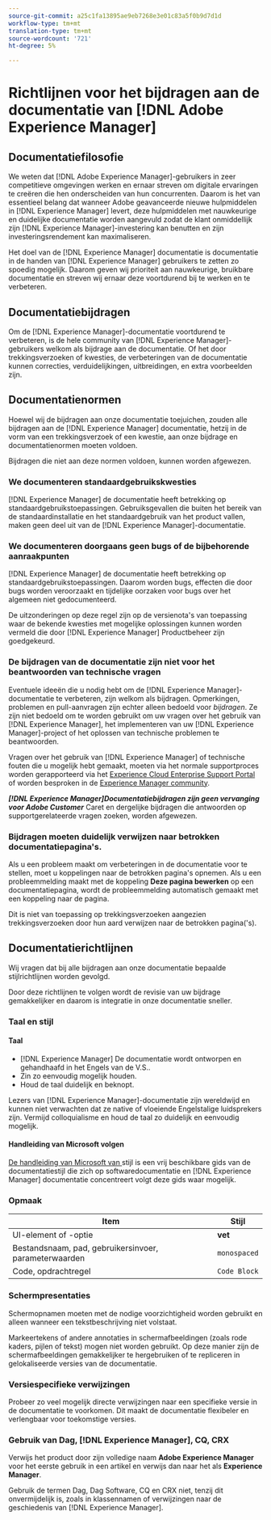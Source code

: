 ```yaml
---
source-git-commit: a25c1fa13895ae9eb7268e3e01c83a5f0b9d7d1d
workflow-type: tm+mt
translation-type: tm+mt
source-wordcount: '721'
ht-degree: 5%

---
```

# Richtlijnen voor het bijdragen aan de documentatie van [!DNL Adobe Experience Manager]

## Documentatiefilosofie

We weten dat [!DNL Adobe Experience Manager]-gebruikers in zeer competitieve omgevingen werken en ernaar streven om digitale ervaringen te creëren die hen onderscheiden van hun concurrenten. Daarom is het van essentieel belang dat wanneer Adobe geavanceerde nieuwe hulpmiddelen in [!DNL Experience Manager] levert, deze hulpmiddelen met nauwkeurige en duidelijke documentatie worden aangevuld zodat de klant onmiddellijk zijn [!DNL Experience Manager]-investering kan benutten en zijn investeringsrendement kan maximaliseren.

Het doel van de [!DNL Experience Manager] documentatie is documentatie in de handen van [!DNL Experience Manager] gebruikers te zetten zo spoedig mogelijk. Daarom geven wij prioriteit aan nauwkeurige, bruikbare documentatie en streven wij ernaar deze voortdurend bij te werken en te verbeteren.

## Documentatiebijdragen

Om de [!DNL Experience Manager]-documentatie voortdurend te verbeteren, is de hele community van [!DNL Experience Manager]-gebruikers welkom als bijdrage aan de documentatie. Of het door trekkingsverzoeken of kwesties, de verbeteringen van de documentatie kunnen correcties, verduidelijkingen, uitbreidingen, en extra voorbeelden zijn.

## Documentatienormen

Hoewel wij de bijdragen aan onze documentatie toejuichen, zouden alle bijdragen aan de [!DNL Experience Manager] documentatie, hetzij in de vorm van een trekkingsverzoek of een kwestie, aan onze bijdrage en documentatienormen moeten voldoen.

Bijdragen die niet aan deze normen voldoen, kunnen worden afgewezen.

### We documenteren standaardgebruikskwesties

[!DNL Experience Manager] de documentatie heeft betrekking op standaardgebruikstoepassingen. Gebruiksgevallen die buiten het bereik van de standaardinstallatie en het standaardgebruik van het product vallen, maken geen deel uit van de [!DNL Experience Manager]-documentatie.

### We documenteren doorgaans geen bugs of de bijbehorende aanraakpunten

[!DNL Experience Manager] de documentatie heeft betrekking op standaardgebruikstoepassingen. Daarom worden bugs, effecten die door bugs worden veroorzaakt en tijdelijke oorzaken voor bugs over het algemeen niet gedocumenteerd.

De uitzonderingen op deze regel zijn op de versienota&#39;s van toepassing waar de bekende kwesties met mogelijke oplossingen kunnen worden vermeld die door [!DNL Experience Manager] Productbeheer zijn goedgekeurd.

### De bijdragen van de documentatie zijn niet voor het beantwoorden van technische vragen

Eventuele ideeën die u nodig hebt om de [!DNL Experience Manager]-documentatie te verbeteren, zijn welkom als bijdragen. Opmerkingen, problemen en pull-aanvragen zijn echter alleen bedoeld voor *bijdragen*. Ze zijn niet bedoeld om te worden gebruikt om uw vragen over het gebruik van [!DNL Experience Manager], het implementeren van uw [!DNL Experience Manager]-project of het oplossen van technische problemen te beantwoorden.

Vragen over het gebruik van [!DNL Experience Manager] of technische fouten die u mogelijk hebt gemaakt, moeten via het normale supportproces worden gerapporteerd via het [Experience Cloud Enterprise Support Portal](https://helpx.adobe.com/nl/contact/enterprise-support.ec.html) of worden besproken in de [Experience Manager community](https://forums.adobe.com/community/experience-cloud/marketing-cloud/experience-manager).

***[!DNL Experience Manager]Documentatiebijdragen zijn geen vervanging voor Adobe Customer*** Caret en dergelijke bijdragen die antwoorden op supportgerelateerde vragen zoeken, worden afgewezen.

### Bijdragen moeten duidelijk verwijzen naar betrokken documentatiepagina&#39;s.

Als u een probleem maakt om verbeteringen in de documentatie voor te stellen, moet u koppelingen naar de betrokken pagina&#39;s opnemen. Als u een probleemmelding maakt met de koppeling **Deze pagina bewerken** op een documentatiepagina, wordt de probleemmelding automatisch gemaakt met een koppeling naar de pagina.

Dit is niet van toepassing op trekkingsverzoeken aangezien trekkingsverzoeken door hun aard verwijzen naar de betrokken pagina(&#39;s).

## Documentatierichtlijnen

Wij vragen dat bij alle bijdragen aan onze documentatie bepaalde stijlrichtlijnen worden gevolgd.

Door deze richtlijnen te volgen wordt de revisie van uw bijdrage gemakkelijker en daarom is integratie in onze documentatie sneller.

### Taal en stijl

#### Taal

* [!DNL Experience Manager] De documentatie wordt ontworpen en gehandhaafd in het Engels van de V.S..
* Zin zo eenvoudig mogelijk houden.
* Houd de taal duidelijk en beknopt.

Lezers van [!DNL Experience Manager]-documentatie zijn wereldwijd en kunnen niet verwachten dat ze native of vloeiende Engelstalige luidsprekers zijn. Vermijd colloquialisme en houd de taal zo duidelijk en eenvoudig mogelijk.

#### Handleiding van Microsoft volgen

[De handleiding van Microsoft van ](https://docs.microsoft.com/en-us/style-guide/welcome/) stijl is een vrij beschikbare gids van de documentatiestijl die zich op softwaredocumentatie en  [!DNL Experience Manager] documentatie concentreert volgt deze gids waar mogelijk.

### Opmaak

| Item | Stijl |
|---|---|
| UI-element of -optie | **vet** |
| Bestandsnaam, pad, gebruikersinvoer, parameterwaarden | `monospaced` |
| Code, opdrachtregel | ```Code Block``` |

### Schermpresentaties

Schermopnamen moeten met de nodige voorzichtigheid worden gebruikt en alleen wanneer een tekstbeschrijving niet volstaat.

Markeertekens of andere annotaties in schermafbeeldingen (zoals rode kaders, pijlen of tekst) mogen niet worden gebruikt. Op deze manier zijn de schermafbeeldingen gemakkelijker te hergebruiken of te repliceren in gelokaliseerde versies van de documentatie.

### Versiespecifieke verwijzingen

Probeer zo veel mogelijk directe verwijzingen naar een specifieke versie in de documentatie te voorkomen. Dit maakt de documentatie flexibeler en verlengbaar voor toekomstige versies.

### Gebruik van Dag, [!DNL Experience Manager], CQ, CRX

Verwijs het product door zijn volledige naam **Adobe Experience Manager** voor het eerste gebruik in een artikel en verwijs dan naar het als **Experience Manager**.

Gebruik de termen Dag, Dag Software, CQ en CRX niet, tenzij dit onvermijdelijk is, zoals in klassennamen of verwijzingen naar de geschiedenis van [!DNL Experience Manager].
